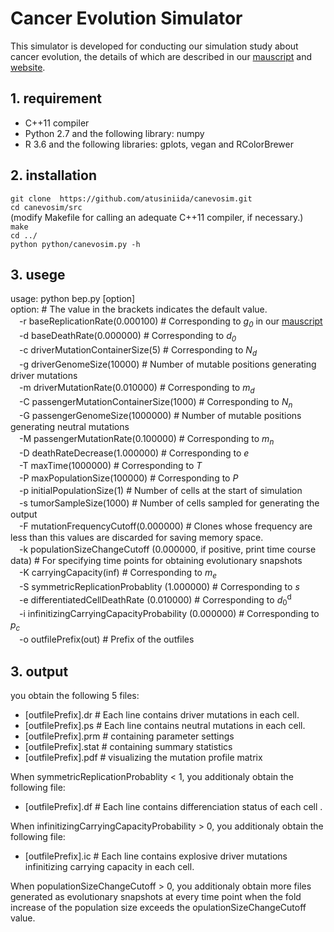 # Cancer Evolution Simulator
This simulator is developed for conducting our simulation study about cancer evolution, the details of which are described in our [mauscript](https://www.biorxiv.org/content/10.1101/762997v1) and [website](https://www.hgc.jp/~aniida/canevosim/index.html).

##  1. requirement
- C++11 compiler
- Python 2.7 and the following library: numpy
- R 3.6 and the following libraries: gplots, vegan and RColorBrewer

##  2. installation

`git clone  https://github.com/atusiniida/canevosim.git`\
`cd canevosim/src`\
(modify Makefile for calling an adequate  C++11 compiler, if necessary.)\
`make` \
`cd ../`\
`python python/canevosim.py -h`

##  3. usege

usage: python bep.py [option]\
option:  # The value in the brackets indicates the default value.\
　-r baseReplicationRate(0.000100)  # Corresponding to <em>g</em><sub><em>0</em></sub> in our [mauscript](https://www.biorxiv.org/content/10.1101/762997v1)\
　-d baseDeathRate(0.000000)  # Corresponding to <em>d</em><sub><em>0</em></sub> \
　-c driverMutationContainerSize(5)  # Corresponding to <em>N</em><sub><em>d</em></sub> \
　-g driverGenomeSize(10000)  # Number of mutable positions generating driver mutations\
　-m driverMutationRate(0.010000)  # Corresponding to <em>m</em><sub><em>d</em></sub>\
　-C passengerMutationContainerSize(1000)  # Corresponding to <em>N</em><sub><em>n</em></sub> \
　-G passengerGenomeSize(1000000)  # Number of mutable positions generating neutral mutations\
　-M passengerMutationRate(0.100000)  # Corresponding to <em>m</em><sub><em>n</em></sub>\
　-D deathRateDecrease(1.000000)  # Corresponding to <em>e</em>\
　-T maxTime(1000000)  # Corresponding to <em>T</em>\
　-P maxPopulationSize(100000)  # Corresponding to <em>P</em>\
　-p initialPopulationSize(1)  # Number of cells at the start of simulation\
　-s tumorSampleSize(1000)  # Number of cells sampled for generating the output\
　-F mutationFrequencyCutoff(0.000000)  # Clones whose frequency are less than this values are discarded for saving memory space.\
　-k populationSizeChangeCutoff (0.000000, if positive, print time course data)  # For specifying time points for obtaining evolutionary snapshots\
　-K carryingCapacity(inf)  # Corresponding to <em>m</em><sub><em>e</em></sub>\
　-S symmetricReplicationProbablity (1.000000)  # Corresponding to <em>s</em>\
　-e differentiatedCellDeathRate (0.010000)  # Corresponding to <em>d</em><sub>0</sub><sup>d</sup>\
　-i infinitizingCarryingCapacityProbability (0.000000)  # Corresponding to <em>p</em><sub><em>c</em></sub>\
　-o outfilePrefix(out)  # Prefix of the outfiles

##  3. output
you obtain the following 5 files:
- [outfilePrefix].dr # Each line contains driver mutations in each cell.
- [outfilePrefix].ps #  Each line contains  neutral  mutations in each cell.
- [outfilePrefix].prm  # containing  parameter settings
- [outfilePrefix].stat # containing summary statistics 
- [outfilePrefix].pdf # visualizing the mutation profile matrix 

When symmetricReplicationProbablity  < 1, you additionaly obtain the following file:
-  [outfilePrefix].df  # Each line contains  differenciation status of  each cell . 

When infinitizingCarryingCapacityProbability  > 0, you additionaly obtain the following file:
-  [outfilePrefix].ic  # Each line contains  explosive driver mutations infinitizing carrying capacity  in each cell.

When  populationSizeChangeCutoff  > 0, you additionaly obtain  more files generated as evolutionary snapshots at every time point when the fold increase of the population size exceeds the opulationSizeChangeCutoff value.

